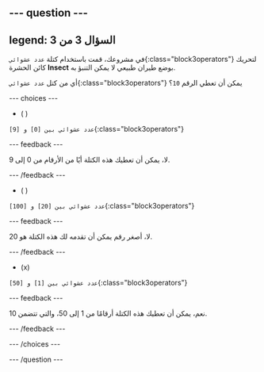 
--- question ---
---
legend: السؤال 3 من 3
---

في مشروعك، قمت باستخدام كتلة `عدد عشوائي`{:class="block3operators"} لتحريك كائن الحشرة **Insect** بوضع طيران طبيعي لا يمكن التنبؤ به.

أي من كتل `عدد عشوائي`{:class="block3operators"} يمكن أن تعطي الرقم `10`؟

--- choices ---

- ( )

`عدد عشوائي بين [0] و [9]`{:class="block3operators"}

  --- feedback ---

  لا، يمكن أن تعطيك هذه الكتلة أيًا من الأرقام من 0 إلى 9.

  --- /feedback ---

- ( )

`عدد عشوائي بين [20] و [100]`{:class="block3operators"}

  --- feedback ---

لا، أصغر رقم يمكن أن تقدمه لك هذه الكتلة هو 20.

  --- /feedback ---

- (x)

`عدد عشوائي بين [1] و [50]`{:class="block3operators"}

  --- feedback ---

نعم، يمكن أن تعطيك هذه الكتلة أرقامًا من 1 إلى 50، والتي تتضمن 10.

  --- /feedback ---

--- /choices ---

--- /question ---
